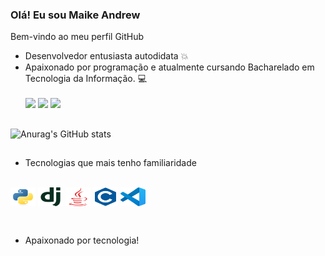 ### Olá! Eu sou Maike Andrew
Bem-vindo ao meu perfil GitHub  
- Desenvolvedor entusiasta autodidata 💥
- Apaixonado por programação e atualmente cursando Bacharelado em Tecnologia da Informação. 💻
<br><br/>
<a href="https://instagram.com/maikeandrew" target="_blank"><img src="https://img.shields.io/badge/-Instagram-%23E4405F?style=for-the-badge&logo=instagram&logoColor=white" target="_blank"></a>
<a href="https://www.linkedin.com/in/maike-andrew-0a9573197" target="_blank"><img src="https://img.shields.io/badge/-LinkedIn-%230077B5?style=for-the-badge&logo=linkedin&logoColor=white" target="_blank"></a>
<a href = "mailto:andrew.maike10@gmail.com"><img src="https://img.shields.io/badge/-Gmail-%23333?style=for-the-badge&logo=gmail&logoColor=white" target="_blank"></a>
##

![Anurag's GitHub stats](https://github-readme-stats.vercel.app/api?username=maikeandrew&show_icons=true&theme=tokyonight)

## 
- Tecnologias que mais tenho familiaridade
<div style="display: inline_block"><br>
  <img align="center" alt="Rafa-Python" height="30" width="40" src="https://raw.githubusercontent.com/devicons/devicon/master/icons/python/python-original.svg">
  <img align="center" alt="Rafa-django" height="30" width="40" src="https://raw.githubusercontent.com/devicons/devicon/master/icons/django/django-plain.svg">
  <img align="center" alt="Rafa-Js" height="30" width="40" src="https://raw.githubusercontent.com/devicons/devicon/master/icons/java/java-plain.svg">
  <img align="center" alt="Rafa-c" height="30" width="40" src="https://raw.githubusercontent.com/devicons/devicon/master/icons/c/c-plain.svg">
  <img align="center" alt="Rafa-vscode" height="30" width="40" src="https://raw.githubusercontent.com/devicons/devicon/master/icons/vscode/vscode-original.svg">  
</div><br/>

##
- Apaixonado por tecnologia!

